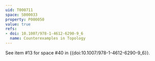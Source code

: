 ```yaml
---
uid: T000711
space: S000033
property: P000050
value: true
refs:
- doi: 10.1007/978-1-4612-6290-9_6
  name: Counterexamples in Topology
---
```


See item #13 for space #40 in {{doi:10.1007/978-1-4612-6290-9_6}}.
